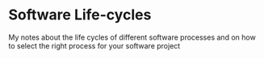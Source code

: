 # Software Life-cycles

My notes about the life cycles of different software processes and on how to select the right process for your software project
